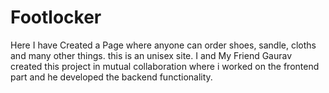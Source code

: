 # Footlocker
Here I have Created a Page where anyone can order shoes, sandle, cloths and many other things. this is an unisex site. I and My Friend Gaurav created this project in mutual collaboration where i worked on the frontend part and he developed the backend functionality.
